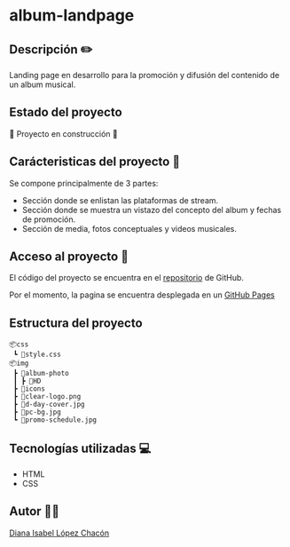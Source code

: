 # album-landpage

## Descripción :pencil2:
Landing page en desarrollo para la promoción y difusión del contenido de un album musical.

## Estado del proyecto
:construction: Proyecto en construcción :construction:

## Carácteristicas del proyecto :memo:
Se compone principalmente de 3 partes:
- Sección donde se enlistan las plataformas de stream.
- Sección donde se muestra un vistazo del concepto del album y fechas de promoción.
- Sección de media, fotos conceptuales y videos musicales. 

## Acceso al proyecto :key:
El código del proyecto se encuentra en el [repositorio](https://github.com/dilopezch/music-landpage) de GitHub.

Por el momento, la pagina se encuentra desplegada en un [GitHub Pages](https://dilopezch.github.io/music-landpage/)

## Estructura del proyecto

```
📦css
 ┗ 📜style.css
📦img
 ┣ 📂album-photo
 ┃ ┣ 📂HD
 ┣ 📂icons
 ┣ 📜clear-logo.png
 ┣ 📜d-day-cover.jpg
 ┣ 📜pc-bg.jpg
 ┗ 📜promo-schedule.jpg
```

## Tecnologías utilizadas :computer:
- HTML
- CSS

## Autor :ok_woman:
[Diana Isabel López Chacón](https://github.com/dilopezch)


